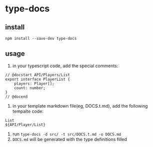 # type-docs

## install

```
npm install --save-dev type-docs
```

## usage

1. in your typescript code, add the special comments:

  ```
  // @docstart API/Players/List
  export interface PlayerList {
      players: Player[];
      count: number;
  }
  // @docend
  ```

1. in your template markdown file(eg, DOCS.t.md), add the following tempalte code:
  
  ```
  List
  ${API/Player/List}
  ```

1. run `type-docs -d src/ -t src/DOCS.t.md -o DOCS.md`
1. `DOCS.md` will be generated with the type definitions filled